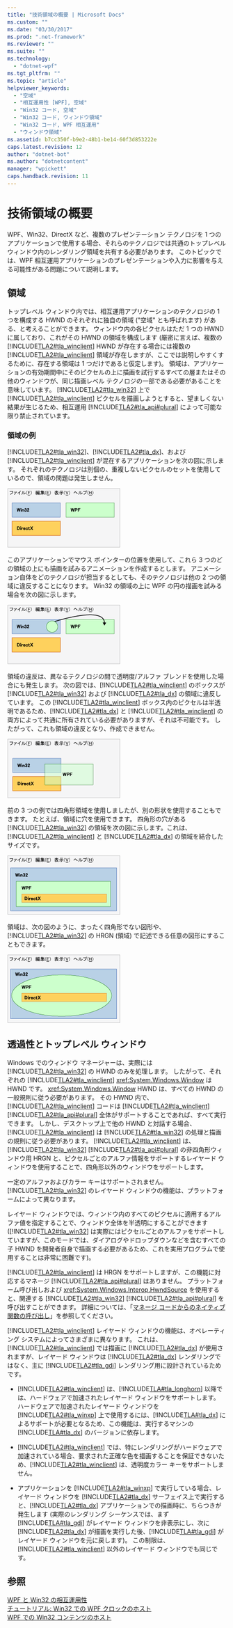 ```yaml
---
title: "技術領域の概要 | Microsoft Docs"
ms.custom: ""
ms.date: "03/30/2017"
ms.prod: ".net-framework"
ms.reviewer: ""
ms.suite: ""
ms.technology: 
  - "dotnet-wpf"
ms.tgt_pltfrm: ""
ms.topic: "article"
helpviewer_keywords: 
  - "空域"
  - "相互運用性 [WPF], 空域"
  - "Win32 コード, 空域"
  - "Win32 コード, ウィンドウ領域"
  - "Win32 コード, WPF 相互運用"
  - "ウィンドウ領域"
ms.assetid: b7cc350f-b9e2-48b1-be14-60f3d853222e
caps.latest.revision: 12
author: "dotnet-bot"
ms.author: "dotnetcontent"
manager: "wpickett"
caps.handback.revision: 11
---
```

# 技術領域の概要
WPF、Win32、DirectX など、複数のプレゼンテーション テクノロジを 1 つのアプリケーションで使用する場合、それらのテクノロジでは共通のトップレベル ウィンドウ内のレンダリング領域を共有する必要があります。  このトピックでは、WPF 相互運用アプリケーションのプレゼンテーションや入力に影響を与える可能性がある問題について説明します。  
  
## 領域  
 トップレベル ウィンドウ内では、相互運用アプリケーションのテクノロジの 1 つを構成する HWND のそれぞれに独自の領域 \("空域" とも呼ばれます\) がある、と考えることができます。  ウィンドウ内の各ピクセルはただ 1 つの HWND に属しており、これがその HWND の領域を構成します   \(厳密に言えば、複数の [!INCLUDE[TLA2#tla_winclient](../../../../includes/tla2sharptla-winclient-md.md)] HWND が存在する場合には複数の [!INCLUDE[TLA2#tla_winclient](../../../../includes/tla2sharptla-winclient-md.md)] 領域が存在しますが、ここでは説明しやすくするために、存在する領域は 1 つだけであると仮定します\)。  領域は、アプリケーションの有効期間中にそのピクセルの上に描画を試行するすべての層またはその他のウィンドウが、同じ描画レベル テクノロジの一部である必要があることを意味しています。  [!INCLUDE[TLA2#tla_win32](../../../../includes/tla2sharptla-win32-md.md)] 上で [!INCLUDE[TLA2#tla_winclient](../../../../includes/tla2sharptla-winclient-md.md)] ピクセルを描画しようとすると、望ましくない結果が生じるため、相互運用 [!INCLUDE[TLA2#tla_api#plural](../../../../includes/tla2sharptla-apisharpplural-md.md)] によって可能な限り禁止されています。  
  
### 領域の例  
 [!INCLUDE[TLA2#tla_win32](../../../../includes/tla2sharptla-win32-md.md)]、[!INCLUDE[TLA2#tla_dx](../../../../includes/tla2sharptla-dx-md.md)]、および [!INCLUDE[TLA2#tla_winclient](../../../../includes/tla2sharptla-winclient-md.md)] が混在するアプリケーションを次の図に示します。  それぞれのテクノロジは別個の、重複しないピクセルのセットを使用しているので、領域の問題は発生しません。  
  
 ![空域の問題がないウィンドウ](../../../../docs/framework/wpf/advanced/media/migrationinteroparchitectarticle01.png "MigrationInteropArchitectArticle01")  
  
 このアプリケーションでマウス ポインターの位置を使用して、これら 3 つのどの領域の上にも描画を試みるアニメーションを作成するとします。  アニメーション自体をどのテクノロジが担当するとしても、そのテクノロジは他の 2 つの領域に違反することになります。  Win32 の領域の上に WPF の円の描画を試みる場合を次の図に示します。  
  
 ![相互運用ダイアグラム](../../../../docs/framework/wpf/advanced/media/migrationinteroparchitectarticle02.png "MigrationInteropArchitectArticle02")  
  
 領域の違反は、異なるテクノロジの間で透明度\/アルファ ブレンドを使用した場合にも発生します。  次の図では、[!INCLUDE[TLA2#tla_winclient](../../../../includes/tla2sharptla-winclient-md.md)] のボックスが [!INCLUDE[TLA2#tla_win32](../../../../includes/tla2sharptla-win32-md.md)] および [!INCLUDE[TLA2#tla_dx](../../../../includes/tla2sharptla-dx-md.md)] の領域に違反しています。  この [!INCLUDE[TLA2#tla_winclient](../../../../includes/tla2sharptla-winclient-md.md)] ボックス内のピクセルは半透明であるため、[!INCLUDE[TLA2#tla_dx](../../../../includes/tla2sharptla-dx-md.md)] と [!INCLUDE[TLA2#tla_winclient](../../../../includes/tla2sharptla-winclient-md.md)] の両方によって共通に所有されている必要がありますが、それは不可能です。  したがって、これも領域の違反となり、作成できません。  
  
 ![相互運用ダイアグラム](../../../../docs/framework/wpf/advanced/media/migrationinteroparchitectarticle03.png "MigrationInteropArchitectArticle03")  
  
 前の 3 つの例では四角形領域を使用しましたが、別の形状を使用することもできます。  たとえば、領域に穴を使用できます。  四角形の穴がある [!INCLUDE[TLA2#tla_win32](../../../../includes/tla2sharptla-win32-md.md)] の領域を次の図に示します。これは、[!INCLUDE[TLA2#tla_winclient](../../../../includes/tla2sharptla-winclient-md.md)] と [!INCLUDE[TLA2#tla_dx](../../../../includes/tla2sharptla-dx-md.md)] の領域を結合したサイズです。  
  
 ![相互運用ダイアグラム](../../../../docs/framework/wpf/advanced/media/migrationinteroparchitectarticle04.png "MigrationInteropArchitectArticle04")  
  
 領域は、次の図のように、まったく四角形でない図形や、[!INCLUDE[TLA2#tla_win32](../../../../includes/tla2sharptla-win32-md.md)] の HRGN \(領域\) で記述できる任意の図形にすることもできます。  
  
 ![相互運用ダイアグラム](../../../../docs/framework/wpf/advanced/media/migrationinteroparchitectarticle05.png "MigrationInteropArchitectArticle05")  
  
## 透過性とトップレベル ウィンドウ  
 Windows でのウィンドウ マネージャーは、実際には [!INCLUDE[TLA2#tla_win32](../../../../includes/tla2sharptla-win32-md.md)] の HWND のみを処理します。  したがって、それぞれの [!INCLUDE[TLA2#tla_winclient](../../../../includes/tla2sharptla-winclient-md.md)] <xref:System.Windows.Window> は HWND です。  <xref:System.Windows.Window> HWND は、すべての HWND の一般規則に従う必要があります。  その HWND 内で、[!INCLUDE[TLA2#tla_winclient](../../../../includes/tla2sharptla-winclient-md.md)] コードは [!INCLUDE[TLA2#tla_winclient](../../../../includes/tla2sharptla-winclient-md.md)] [!INCLUDE[TLA2#tla_api#plural](../../../../includes/tla2sharptla-apisharpplural-md.md)] 全体がサポートすることであれば、すべて実行できます。  しかし、デスクトップ上で他の HWND と対話する場合、[!INCLUDE[TLA2#tla_winclient](../../../../includes/tla2sharptla-winclient-md.md)] は [!INCLUDE[TLA2#tla_win32](../../../../includes/tla2sharptla-win32-md.md)] の処理と描画の規則に従う必要があります。  [!INCLUDE[TLA2#tla_winclient](../../../../includes/tla2sharptla-winclient-md.md)] は、[!INCLUDE[TLA2#tla_win32](../../../../includes/tla2sharptla-win32-md.md)] [!INCLUDE[TLA2#tla_api#plural](../../../../includes/tla2sharptla-apisharpplural-md.md)] の非四角形ウィンドウ用 HRGN と、ピクセルごとのアルファ情報をサポートするレイヤード ウィンドウを使用することで、四角形以外のウィンドウをサポートします。  
  
 一定のアルファおよびカラー キーはサポートされません。  [!INCLUDE[TLA2#tla_win32](../../../../includes/tla2sharptla-win32-md.md)] のレイヤード ウィンドウの機能は、プラットフォームによって異なります。  
  
 レイヤード ウィンドウでは、ウィンドウ内のすべてのピクセルに適用するアルファ値を指定することで、ウィンドウ全体を半透明にすることができます   \([!INCLUDE[TLA2#tla_win32](../../../../includes/tla2sharptla-win32-md.md)] は実際にはピクセルごとのアルファをサポートしていますが、このモードでは、ダイアログやドロップダウンなどを含むすべての子 HWND を開発者自身で描画する必要があるため、これを実用プログラムで使用することは非常に困難です\)。  
  
 [!INCLUDE[TLA2#tla_winclient](../../../../includes/tla2sharptla-winclient-md.md)] は HRGN をサポートしますが、この機能に対応するマネージ [!INCLUDE[TLA2#tla_api#plural](../../../../includes/tla2sharptla-apisharpplural-md.md)] はありません。  プラットフォーム呼び出しおよび <xref:System.Windows.Interop.HwndSource> を使用すると、関連する [!INCLUDE[TLA2#tla_win32](../../../../includes/tla2sharptla-win32-md.md)] [!INCLUDE[TLA2#tla_api#plural](../../../../includes/tla2sharptla-apisharpplural-md.md)] を呼び出すことができます。  詳細については、「[マネージ コードからのネイティブ関数の呼び出し](../Topic/Calling%20Native%20Functions%20from%20Managed%20Code.md)」を参照してください。  
  
 [!INCLUDE[TLA2#tla_winclient](../../../../includes/tla2sharptla-winclient-md.md)] レイヤード ウィンドウの機能は、オペレーティング システムによってさまざまに異なります。  これは、[!INCLUDE[TLA2#tla_winclient](../../../../includes/tla2sharptla-winclient-md.md)] では描画に [!INCLUDE[TLA2#tla_dx](../../../../includes/tla2sharptla-dx-md.md)] が使用されますが、レイヤード ウィンドウは [!INCLUDE[TLA2#tla_dx](../../../../includes/tla2sharptla-dx-md.md)] レンダリングではなく、主に [!INCLUDE[TLA2#tla_gdi](../../../../includes/tla2sharptla-gdi-md.md)] レンダリング用に設計されているためです。  
  
-   [!INCLUDE[TLA2#tla_winclient](../../../../includes/tla2sharptla-winclient-md.md)] は、[!INCLUDE[TLA#tla_longhorn](../../../../includes/tlasharptla-longhorn-md.md)] 以降では、ハードウェアで加速されたレイヤード ウィンドウをサポートします。  ハードウェアで加速されたレイヤード ウィンドウを [!INCLUDE[TLA2#tla_winxp](../../../../includes/tla2sharptla-winxp-md.md)] 上で使用するには、[!INCLUDE[TLA#tla_dx](../../../../includes/tlasharptla-dx-md.md)] によるサポートが必要となるため、この機能は、実行するマシンの [!INCLUDE[TLA#tla_dx](../../../../includes/tlasharptla-dx-md.md)] のバージョンに依存します。  
  
-   [!INCLUDE[TLA2#tla_winclient](../../../../includes/tla2sharptla-winclient-md.md)] では、特にレンダリングがハードウェアで加速されている場合、要求された正確な色を描画することを保証できないため、[!INCLUDE[TLA2#tla_winclient](../../../../includes/tla2sharptla-winclient-md.md)] は、透明度カラー キーをサポートしません。  
  
-   アプリケーションを [!INCLUDE[TLA2#tla_winxp](../../../../includes/tla2sharptla-winxp-md.md)] で実行している場合、レイヤード ウィンドウを [!INCLUDE[TLA2#tla_dx](../../../../includes/tla2sharptla-dx-md.md)] サーフェイス上で実行すると、[!INCLUDE[TLA2#tla_dx](../../../../includes/tla2sharptla-dx-md.md)] アプリケーションでの描画時に、ちらつきが発生します   \(実際のレンダリング シーケンスでは、まず [!INCLUDE[TLA#tla_gdi](../../../../includes/tlasharptla-gdi-md.md)] がレイヤード ウィンドウを非表示にし、次に [!INCLUDE[TLA2#tla_dx](../../../../includes/tla2sharptla-dx-md.md)] が描画を実行した後、[!INCLUDE[TLA#tla_gdi](../../../../includes/tlasharptla-gdi-md.md)] がレイヤード ウィンドウを元に戻します\)。  この制限は、[!INCLUDE[TLA2#tla_winclient](../../../../includes/tla2sharptla-winclient-md.md)] 以外のレイヤード ウィンドウでも同じです。  
  
## 参照  
 [WPF と Win32 の相互運用性](../../../../docs/framework/wpf/advanced/wpf-and-win32-interoperation.md)   
 [チュートリアル: Win32 での WPF クロックのホスト](../../../../docs/framework/wpf/advanced/walkthrough-hosting-a-wpf-clock-in-win32.md)   
 [WPF での Win32 コンテンツのホスト](../../../../docs/framework/wpf/advanced/hosting-win32-content-in-wpf.md)